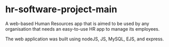 # hr-software-project-main


A web-based Human Resources app that is aimed to be used by any organisation that needs an easy-to-use HR app to manage its employees.

The web application was built using nodeJS, JS, MySQL, EJS, and express.
